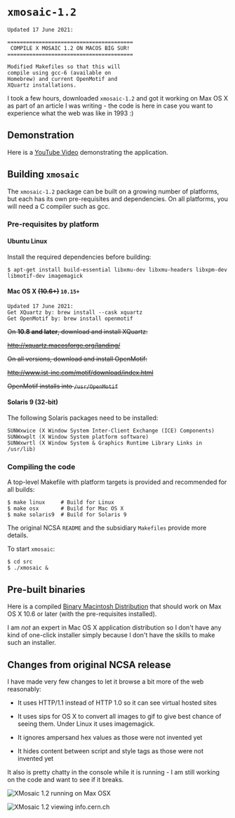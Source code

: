 # ``xmosaic-1.2``

```
Updated 17 June 2021: 

========================================
 COMPILE X MOSAIC 1.2 ON MACOS BIG SUR!
========================================

Modified Makefiles so that this will 
compile using gcc-6 (available on 
Homebrew) and current OpenMotif and 
XQuartz installations.
```

I took a few hours, downloaded ``xmosaic-1.2`` and got it working on Max OS X as part
of an article I was writing - the code is here in case you want to experience what the
web was like in 1993 :)

## Demonstration

Here is a [YouTube Video](http://www.youtube.com/watch?v=bxx528av7ns) demonstrating the 
application.

## Building ``xmosaic``

The ``xmosaic-1.2`` package can be built on a growing number of platforms, but each has its own
pre-requisites and dependencies. On all platforms, you will need a C compiler such as gcc.

### Pre-requisites by platform

#### Ubuntu Linux

Install the required dependencies before building:

	$ apt-get install build-essential libxmu-dev libxmu-headers libxpm-dev libmotif-dev imagemagick

#### Mac OS X ~~(10.6+)~~ `10.15+`

```
Updated 17 June 2021: 
Get XQuartz by: brew install --cask xquartz
Get OpenMotif by: brew install openmotif
```

~~On <b>10.8 and later</b>, download and install XQuartz:~~

~~http://xquartz.macosforge.org/landing/~~

~~On all versions, download and install OpenMotif:~~

~~http://www.ist-inc.com/motif/download/index.html~~

~~OpenMotif installs into ``/usr/OpenMotif``~~

#### Solaris 9 (32-bit)

The following Solaris packages need to be installed:

	SUNWxwice (X Window System Inter-Client Exchange (ICE) Components)
	SUNWxwplt (X Window System platform software)
	SUNWxwrtl (X Window System & Graphics Runtime Library Links in /usr/lib)

### Compiling the code

A top-level Makefile with platform targets is provided and recommended for all builds:

	$ make linux     # Build for Linux
	$ make osx       # Build for Mac OS X
	$ make solaris9  # Build for Solaris 9

The original NCSA ``README`` and the subsidiary ``Makefiles`` provide more details.

To start ``xmosaic``:

	$ cd src
	$ ./xmosaic &

## Pre-built binaries

Here is a compiled [Binary Macintosh Distribution](https://github.com/csev/xmosaic-1.2/blob/master/XMosaic.zip?raw=true) 
that should work on Max OS X 10.6 or later (with the pre-requisites installed).

I am *not* an expert in Mac OS X application distribution so I don't have 
any kind of one-click installer simply because I don't have the skills to 
make such an installer.

## Changes from original NCSA release

I have made very few changes to let it browse a bit more of the web
reasonably:

* It uses HTTP/1.1 instead of HTTP 1.0 so it can see virtual hosted sites

* It uses sips for OS X to convert all images to gif to give best chance of seeing them. Under Linux it uses imagemagick.

* It ignores ampersand hex values as those were not invented yet

* It hides content between script and style tags as those were not invented yet

It also is pretty chatty in the console while it is running - I am still 
working on the code and want to see if it breaks.

![XMosaic 1.2 running on Max OSX](XMosaic/xmosaic.jpg)

![XMosaic 1.2 viewing info.cern.ch](XMosaic/info-cern.jpg)

